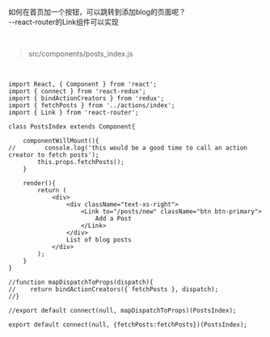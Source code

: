 如何在首页加一个按钮，可以跳转到添加blog的页面呢？  
--react-router的Link组件可以实现

<br>

> src/components/posts_index.js

<br>

	import React, { Component } from 'react';
	import { connect } from 'react-redux';
	import { bindActionCreators } from 'redux';
	import { fetchPosts } from '../actions/index';
	import { Link } from 'react-router';
	
	class PostsIndex extends Component{
	    
	    componentWillMount(){
	//        console.log('this would be a good time to call an action creator to fetch posts');
	        this.props.fetchPosts();
	    }
	    
	    render(){
	        return (
	            <div>
	                <div className="text-xs-right">
	                    <Link to="/posts/new" className="btn btn-primary">
	                        Add a Post
	                    </Link>
	                </div>
	                List of blog posts
	            </div>
	        );
	    }
	}
	
	//function mapDispatchToProps(dispatch){
	//    return bindActionCreators({ fetchPosts }, dispatch);
	//}
	
	//export default connect(null, mapDispatchToProps)(PostsIndex);
	
	export default connect(null, {fetchPosts:fetchPosts})(PostsIndex);

<br>



